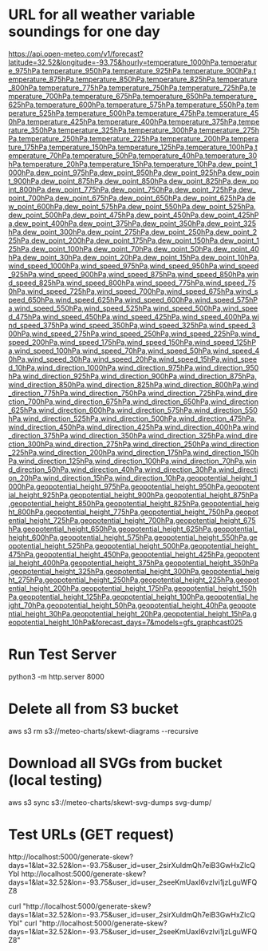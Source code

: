 # URL for all weather variable soundings for one day 

https://api.open-meteo.com/v1/forecast?latitude=32.52&longitude=-93.75&hourly=temperature_1000hPa,temperature_975hPa,temperature_950hPa,temperature_925hPa,temperature_900hPa,temperature_875hPa,temperature_850hPa,temperature_825hPa,temperature_800hPa,temperature_775hPa,temperature_750hPa,temperature_725hPa,temperature_700hPa,temperature_675hPa,temperature_650hPa,temperature_625hPa,temperature_600hPa,temperature_575hPa,temperature_550hPa,temperature_525hPa,temperature_500hPa,temperature_475hPa,temperature_450hPa,temperature_425hPa,temperature_400hPa,temperature_375hPa,temperature_350hPa,temperature_325hPa,temperature_300hPa,temperature_275hPa,temperature_250hPa,temperature_225hPa,temperature_200hPa,temperature_175hPa,temperature_150hPa,temperature_125hPa,temperature_100hPa,temperature_70hPa,temperature_50hPa,temperature_40hPa,temperature_30hPa,temperature_20hPa,temperature_15hPa,temperature_10hPa,dew_point_1000hPa,dew_point_975hPa,dew_point_950hPa,dew_point_925hPa,dew_point_900hPa,dew_point_875hPa,dew_point_850hPa,dew_point_825hPa,dew_point_800hPa,dew_point_775hPa,dew_point_750hPa,dew_point_725hPa,dew_point_700hPa,dew_point_675hPa,dew_point_650hPa,dew_point_625hPa,dew_point_600hPa,dew_point_575hPa,dew_point_550hPa,dew_point_525hPa,dew_point_500hPa,dew_point_475hPa,dew_point_450hPa,dew_point_425hPa,dew_point_400hPa,dew_point_375hPa,dew_point_350hPa,dew_point_325hPa,dew_point_300hPa,dew_point_275hPa,dew_point_250hPa,dew_point_225hPa,dew_point_200hPa,dew_point_175hPa,dew_point_150hPa,dew_point_125hPa,dew_point_100hPa,dew_point_70hPa,dew_point_50hPa,dew_point_40hPa,dew_point_30hPa,dew_point_20hPa,dew_point_15hPa,dew_point_10hPa,wind_speed_1000hPa,wind_speed_975hPa,wind_speed_950hPa,wind_speed_925hPa,wind_speed_900hPa,wind_speed_875hPa,wind_speed_850hPa,wind_speed_825hPa,wind_speed_800hPa,wind_speed_775hPa,wind_speed_750hPa,wind_speed_725hPa,wind_speed_700hPa,wind_speed_675hPa,wind_speed_650hPa,wind_speed_625hPa,wind_speed_600hPa,wind_speed_575hPa,wind_speed_550hPa,wind_speed_525hPa,wind_speed_500hPa,wind_speed_475hPa,wind_speed_450hPa,wind_speed_425hPa,wind_speed_400hPa,wind_speed_375hPa,wind_speed_350hPa,wind_speed_325hPa,wind_speed_300hPa,wind_speed_275hPa,wind_speed_250hPa,wind_speed_225hPa,wind_speed_200hPa,wind_speed_175hPa,wind_speed_150hPa,wind_speed_125hPa,wind_speed_100hPa,wind_speed_70hPa,wind_speed_50hPa,wind_speed_40hPa,wind_speed_30hPa,wind_speed_20hPa,wind_speed_15hPa,wind_speed_10hPa,wind_direction_1000hPa,wind_direction_975hPa,wind_direction_950hPa,wind_direction_925hPa,wind_direction_900hPa,wind_direction_875hPa,wind_direction_850hPa,wind_direction_825hPa,wind_direction_800hPa,wind_direction_775hPa,wind_direction_750hPa,wind_direction_725hPa,wind_direction_700hPa,wind_direction_675hPa,wind_direction_650hPa,wind_direction_625hPa,wind_direction_600hPa,wind_direction_575hPa,wind_direction_550hPa,wind_direction_525hPa,wind_direction_500hPa,wind_direction_475hPa,wind_direction_450hPa,wind_direction_425hPa,wind_direction_400hPa,wind_direction_375hPa,wind_direction_350hPa,wind_direction_325hPa,wind_direction_300hPa,wind_direction_275hPa,wind_direction_250hPa,wind_direction_225hPa,wind_direction_200hPa,wind_direction_175hPa,wind_direction_150hPa,wind_direction_125hPa,wind_direction_100hPa,wind_direction_70hPa,wind_direction_50hPa,wind_direction_40hPa,wind_direction_30hPa,wind_direction_20hPa,wind_direction_15hPa,wind_direction_10hPa,geopotential_height_1000hPa,geopotential_height_975hPa,geopotential_height_950hPa,geopotential_height_925hPa,geopotential_height_900hPa,geopotential_height_875hPa,geopotential_height_850hPa,geopotential_height_825hPa,geopotential_height_800hPa,geopotential_height_775hPa,geopotential_height_750hPa,geopotential_height_725hPa,geopotential_height_700hPa,geopotential_height_675hPa,geopotential_height_650hPa,geopotential_height_625hPa,geopotential_height_600hPa,geopotential_height_575hPa,geopotential_height_550hPa,geopotential_height_525hPa,geopotential_height_500hPa,geopotential_height_475hPa,geopotential_height_450hPa,geopotential_height_425hPa,geopotential_height_400hPa,geopotential_height_375hPa,geopotential_height_350hPa,geopotential_height_325hPa,geopotential_height_300hPa,geopotential_height_275hPa,geopotential_height_250hPa,geopotential_height_225hPa,geopotential_height_200hPa,geopotential_height_175hPa,geopotential_height_150hPa,geopotential_height_125hPa,geopotential_height_100hPa,geopotential_height_70hPa,geopotential_height_50hPa,geopotential_height_40hPa,geopotential_height_30hPa,geopotential_height_20hPa,geopotential_height_15hPa,geopotential_height_10hPa&forecast_days=7&models=gfs_graphcast025

# Run Test Server
python3 -m http.server 8000

# Delete all from S3 bucket
aws s3 rm s3://meteo-charts/skewt-diagrams --recursive

# Download all SVGs from bucket (local testing)
aws s3 sync s3://meteo-charts/skewt-svg-dumps svg-dump/

# Test URLs (GET request)
http://localhost:5000/generate-skew?days=1&lat=32.52&lon=-93.75&user_id=user_2sirXuIdmQh7eiB3GwHxZlcQYbI
http://localhost:5000/generate-skew?days=1&lat=32.52&lon=-93.75&user_id=user_2seeKmUaxI6vzlvi1jzLguWFQZ8

curl "http://localhost:5000/generate-skew?days=1&lat=32.52&lon=-93.75&user_id=user_2sirXuIdmQh7eiB3GwHxZlcQYbI"
curl "http://localhost:5000/generate-skew?days=1&lat=32.52&lon=-93.75&user_id=user_2seeKmUaxI6vzlvi1jzLguWFQZ8"


